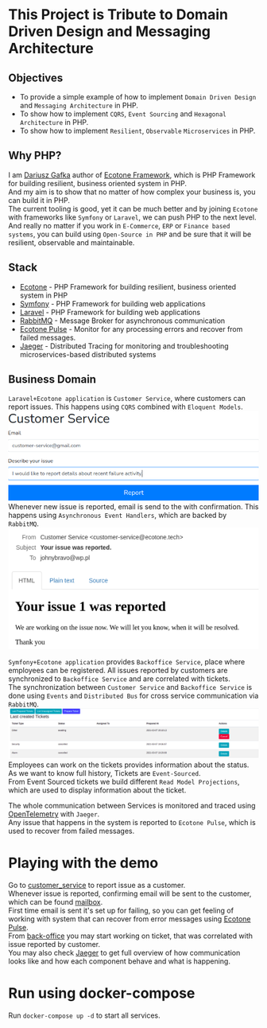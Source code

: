 # This Project is Tribute to Domain Driven Design and Messaging Architecture

## Objectives

- To provide a simple example of how to implement `Domain Driven Design` and `Messaging Architecture` in PHP.  
- To show how to implement `CQRS`, `Event Sourcing` and `Hexagonal Architecture` in PHP.
- To show how to implement `Resilient`, `Observable` `Microservices` in PHP.

## Why PHP?

I am [Dariusz Gafka](https://medium.com/@dariuszgafka) author of [Ecotone Framework](https://docs.ecotone.tech/), which is PHP Framework for building resilient, business oriented system in PHP.    
And my aim is to show that no matter of how complex your business is, you can build it in PHP.    
The current tooling is good, yet it can be much better and by joining `Ecotone` with frameworks like `Symfony` or `Laravel`, we can push PHP to the next level.
And really no matter if you work in `E-Commerce`, `ERP` or `Finance based systems`, you can build using `Open-Source in PHP` and be sure that it will be resilient, observable and maintainable.

## Stack

- [Ecotone](https://docs.ecotone.tech/) - PHP Framework for building resilient, business oriented system in PHP
- [Symfony](https://symfony.com/) - PHP Framework for building web applications
- [Laravel](https://laravel.com/) - PHP Framework for building web applications
- [RabbitMQ](https://www.rabbitmq.com/) - Message Broker for asynchronous communication
- [Ecotone Pulse](https://docs.ecotone.tech/modules/ecotone-pulse) - Monitor for any processing errors and recover from failed messages.
- [Jaeger](https://www.jaegertracing.io/) - Distributed Tracing for monitoring and troubleshooting microservices-based distributed systems

## Business Domain

`Laravel+Ecotone application` is `Customer Service`, where customers can report issues. This happens using `CQRS` combined with `Eloquent Models`.  
![Laravel CQRS](documentation/customer-service.png "Laravel CQRS")  
Whenever new issue is reported, email is send to the with confirmation. This happens using `Asynchronous Event Handlers`, which are backed by `RabbitMQ`.     
![Laravel asynchronous event handling](documentation/issue-reported.png "Laravel asynchronous events")

`Symfony+Ecotone application` provides `Backoffice Service`, place where employees can be registered.
All issues reported by customers are synchronized to `Backoffice Service` and are correlated with tickets.  
The synchronization between `Customer Service` and `Backoffice Service` is done using `Events` and `Distributed Bus` for cross service communication via `RabbitMQ`.  
![Symfony Microservice](documentation/ddd-cqrs-event-sourcing-php-hexagonal-architecture.png "Symfony Microservice")
Employees can work on the tickets provides information about the status. As we want to know full history, Tickets are `Event-Sourced`.    
From Event Sourced tickets we build different `Read Model Projections`, which are used to display information about the ticket.  

The whole communication between Services is monitored and traced using [OpenTelemetry](https://opentelemetry.io/) with `Jaeger`.  
Any issue that happens in the system is reported to `Ecotone Pulse`, which is used to recover from failed messages.  

# Playing with the demo

Go to [customer_service](http://localhost:3000/) to report issue as a customer.   
Whenever issue is reported, confirming email will be sent to the customer, which can be found [mailbox](http://localhost:3004/).   
First time email is sent it's set up for failing, so you can get feeling of working with system that can recover from error messages using [Ecotone Pulse](http://localhost:3006/service/customer_service).  
From [back-office](http://localhost:3001/prepared-tickets) you may start working on ticket, that was correlated with issue reported by customer.  
You may also check [Jaeger](http://localhost:3007/) to get full overview of how communication looks like and how each component behave and what is happening.

# Run using docker-compose

Run `docker-compose up -d` to start all services.